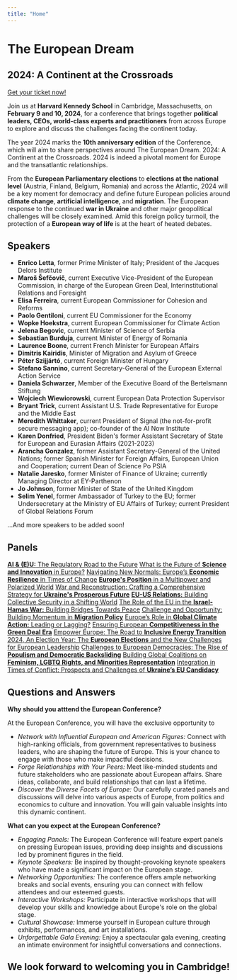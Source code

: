 ```yaml
---
title: "Home"
---
```


<div class="homepage-conference-title">
  <h1>The European Dream</h1>
  <h2>2024: A Continent at the Crossroads</h2>
  <div>
    <a id='tickets-btn' class="pure-button pure-button-primary" href="https://secure.touchnet.net/C20832_ustores/web/store_main.jsp?STOREID=18&SINGLESTORE=true">Get your ticket now!</a>
  </div>
</div>

<div class="homepage-conference-blurb">
  </p>Join us at <b>Harvard Kennedy School</b> in Cambridge, Massachusetts, on <b>February 9 and 10, 2024</b>, for a conference that brings together <b>political leaders, CEOs, world-class experts and practitioners</b> from across Europe to explore and discuss the challenges facing the continent today.</p>
  </p>The year 2024 marks the <b>10th anniversary edition</b> of the Conference, which will aim to share perspectives around The European Dream. 2024: A Continent at the Crossroads. 2024 is indeed a pivotal moment for Europe and the transatlantic relationships.</p>
  </p>From the <b>European Parliamentary elections</b> to <b>elections at the national level</b> (Austria, Finland, Belgium, Romania) and across the Atlantic, 2024 will be a key moment for democracy and define future European policies around <b>climate change</b>, <b>artificial intelligence</b>, and <b>migration</b>. The European response to the continued <b>war in Ukraine</b> and other major geopolitical challenges will be closely examined. Amid this foreign policy turmoil, the protection of a <b>European way of life</b> is at the heart of heated debates.</p>
</div>

<h2 id="speakers-list" class="homepage-headers">Speakers</h2>
<div class="homepage-speakers-list">
  <ul>
  <li><b>Enrico Letta</b>, former Prime Minister of Italy; President of the Jacques Delors Institute</li>
  <li><b>Maroš Šefčovič</b>, current Executive Vice-President of the European Commission, in charge of the European Green Deal, Interinstitutional Relations and Foresight</li>
  <li><b>Elisa Ferreira</b>, current European Commissioner for Cohesion and Reforms</li>
  <li><b>Paolo Gentiloni</b>, current EU Commissioner for the Economy</li>
  <li><b>Wopke Hoekstra</b>, current European Commissioner for Climate Action</li>   
  <li><b>Jelena Begovic</b>, current Minister of Science of Serbia</li>
  <li><b>Sebastian Burduja</b>, current Minister of Energy of Romania</li>
  <li><b>Laurence Boone</b>, current French Minister for European Affairs</li>
  <li><b>Dimitris Kairidis</b>, Minister of Migration and Asylum of Greece</li>
  <li><b>Péter Szijjártó</b>, current Foreign Minister of Hungary</li>
  <li><b>Stefano Sannino</b>, current Secretary-General of the European External Action Service</li>
  <li><b>Daniela Schwarzer</b>, Member of the Executive Board of the Bertelsmann Stiftung</li>
  <li><b>Wojciech Wiewiorowski</b>, current European Data Protection Supervisor</li>
  <li><b>Bryant Trick</b>, current Assistant U.S. Trade Representative for Europe and the Middle East</li>
  <li><b>Meredith Whittaker</b>, current President of Signal (the not-for-profit secure messaging app); co-founder of the AI Now Institute</li>
  <li><b>Karen Donfried</b>, President Biden's former Assistant Secretary of State for European and Eurasian Affairs (2021-2023)</li>
  <li><b>Arancha Gonzalez</b>, former Assistant Secretary-General of the United Nations; former Spanish Minister for Foreign Affairs, European Union and Cooperation; current Dean of Science Po PSIA</li>
  <li><b>Natalie Jaresko</b>, former Minister of Finance of Ukraine; currently Managing Director at EY-Parthenon</li>
  <li><b>Jo Johnson</b>, former Minister of State of the United Kingdom</li>
  <li><b>Selim Yenel</b>, former Ambassador of Turkey to the EU; former Undersecretary at the Ministry of EU Affairs of Turkey; current President of Global Relations Forum</li>
  </ul>
  
  ...And more speakers to be added soon!
</div>

<h2 class="homepage-headers">Panels</h2>
<div class="homepage-panel-grid">
  <div class = "panel-grid">
    <a class = "panel-grid-item pure-button pure-button-primary" href="/speakers/#speaker-title-aa"><b>AI & (E)U:</b> The Regulatory Road to the Future</a>
    <a class = "panel-grid-item pure-button pure-button-primary" href="/speakers/#speaker-title-ab">What is the Future of <b>Science and Innovation</b> in Europe?</a>
    <a class = "panel-grid-item pure-button pure-button-primary" href="/speakers/#speaker-title-ac">Navigating New Normals: Europe’s <b>Economic Resilience</b> in Times of Change</a>  
    <a class = "panel-grid-item pure-button pure-button-primary" href="/speakers/#speaker-title-ba"><b>Europe's Position</b> in a Multipower and Polarized World</a>
    <a class = "panel-grid-item pure-button pure-button-primary" href="/speakers/#speaker-title-bb">War and Reconstruction: Crafting a Comprehensive Strategy for <b>Ukraine's Prosperous Future</b></a>
    <a class = "panel-grid-item pure-button pure-button-primary" href="/speakers/#speaker-title-bc"><b>EU-US Relations:</b> Building Collective Security in a Shifting World</a>
    <a class = "panel-grid-item pure-button pure-button-primary" href="/speakers/#speaker-title-bd">The Role of the EU in the <b>Israel-Hamas War:</b> Building Bridges Towards Peace</a>
    <a class = "panel-grid-item pure-button pure-button-primary" href="/speakers/#speaker-title-be">Challenge and Opportunity: Building Momentum in <b>Migration Policy</b></a>
    <a class = "panel-grid-item pure-button pure-button-primary" href="/speakers/#speaker-title-ca">Europe’s Role in <b>Global Climate Action:</b> Leading or Lagging?</a>
    <a class = "panel-grid-item pure-button pure-button-primary" href="/speakers/#speaker-title-cb">Ensuring European <b>Competitiveness in the Green Deal Era</b></a>
    <a class = "panel-grid-item pure-button pure-button-primary" href="/speakers/#speaker-title-cc">Empower Europe: The Road to <b>Inclusive Energy Transition</b></a>
    <a class = "panel-grid-item pure-button pure-button-primary" href="/speakers/#speaker-title-da">2024, An Election Year: The <b>European Elections</b> and the New Challenges for European Leadership</a>
    <a class = "panel-grid-item pure-button pure-button-primary" href="/speakers/#speaker-title-db">Challenges to European Democracies: The Rise of <b>Populism and Democratic Backsliding</b></a>
    <a class = "panel-grid-item pure-button pure-button-primary" href="/speakers/#speaker-title-dc">Building Global Coalitions on <b>Feminism, LGBTQ Rights, and Minorities Representation</b></a>
    <a class = "panel-grid-item pure-button pure-button-primary" href="/speakers/#speaker-title-dd">Integration in Times of Conflict: Prospects and Challenges of <b>Ukraine’s EU Candidacy</b></a>
  </div>
</div>

<h2 class="homepage-headers">Questions and Answers</h2>
<div class="homepage-q-and-a">
  <div class = "q-and-a-flex">
    <div class = "q-and-a-flex-item">
      <b>Why should you atttend the European Conference?</b>
      <p>At the European Conference, you will have the exclusive opportunity to</p>
      <ul>
        <li><i>Network with Influential European and American Figures:</i> Connect with high-ranking officials, from government representatives to business leaders, who are shaping the future of Europe. This is your chance to engage with those who make impactful decisions.</li>
        <li><i>Forge Relationships with Your Peers:</i> Meet like-minded students and future stakeholders who are passionate about European affairs. Share ideas, collaborate, and build relationships that can last a lifetime.</li>
        <li><i>Discover the Diverse Facets of Europe:</i> Our carefully curated panels and discussions will delve into various aspects of Europe, from politics and economics to culture and innovation. You will gain valuable insights into this dynamic continent.</li>
      </ul>
    </div>
    <div class = "q-and-a-flex-item">
      <b>What can you expect at the European Conference?</b>
      <ul>
        <li><i>Engaging Panels:</i> The European Conference will feature expert panels on pressing European issues, providing deep insights and discussions led by prominent figures in the field.</li>
        <li><i>Keynote Speakers:</i> Be inspired by thought-provoking keynote speakers who have made a significant impact on the   European stage.</li>
        <li><i>Networking Opportunities:</i> The conference offers ample networking breaks and social events, ensuring you can connect with fellow attendees and our esteemed guests.</li>
        <li><i>Interactive Workshops:</i> Participate in interactive workshops that will develop your skills and knowledge about Europe's role on the global stage.</li>
        <li><i>Cultural Showcase:</i> Immerse yourself in European culture through exhibits, performances, and art installations.</li>
        <li><i>Unforgettable Gala Evening:</i> Enjoy a spectacular gala evening, creating an intimate environment for insightful conversations and connections.</li>
      </ul>
    </div>
  </div>
</div>

<h2 class="homepage-headers"> We look forward to welcoming you in Cambridge!</h2>
